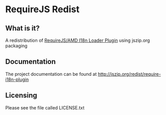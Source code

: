 RequireJS Redist
====================

What is it?
-----------

A redistribution of [RequireJS/AMD I18n Loader Plugin][1] using jszip.org packaging

Documentation
-------------

The project documentation can be found at http://jszip.org/redist/require-i18n-plugin

Licensing
---------

Please see the file called LICENSE.txt

  [1]: http://requirejs.org/docs/api.html#i18n
